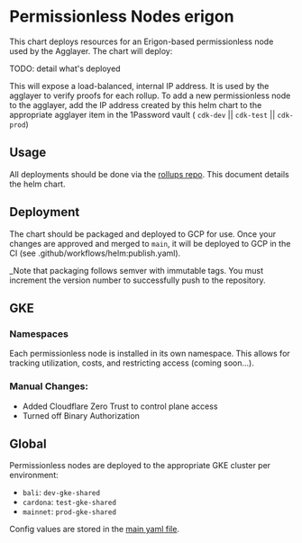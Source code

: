 # Permissionless Nodes erigon

This chart deploys resources for an Erigon-based permissionless node used by the Agglayer. The chart will deploy:

TODO: detail what's deployed

This will expose a load-balanced, internal IP address. It is used by the agglayer to verify proofs for each rollup.
To add a new permissionless node to the agglayer, add the IP address created by this helm chart to the appropriate agglayer
item in the 1Password vault ( `cdk-dev` || `cdk-test` || `cdk-prod`)

## Usage

All deployments should be done via the [rollups repo](https://github.com/0xPolygon/rollups). This document details the helm chart.

## Deployment

The chart should be packaged and deployed to GCP for use. Once your changes are approved and merged to `main`, it will be deployed to GCP in the CI (see .github/workflows/helm:publish.yaml).

\_Note that packaging follows semver with immutable tags. You must increment the version number to successfully push to the repository.

## GKE

### Namespaces

Each permissionless node is installed in its own namespace. This allows for tracking utilization, costs, and restricting access (coming soon...).

### Manual Changes:

- Added Cloudflare Zero Trust to control plane access
- Turned off Binary Authorization

## Global

Permissionless nodes are deployed to the appropriate GKE cluster per environment:

- `bali`: `dev-gke-shared`
- `cardona`: `test-gke-shared`
- `mainnet`: `prod-gke-shared`

Config values are stored in the [main yaml file](./values.yaml).
